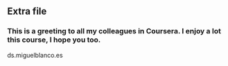 ## Extra file

### This is a greeting to all my colleagues in Coursera. I enjoy a lot this course, I hope you too.

ds.miguelblanco.es
